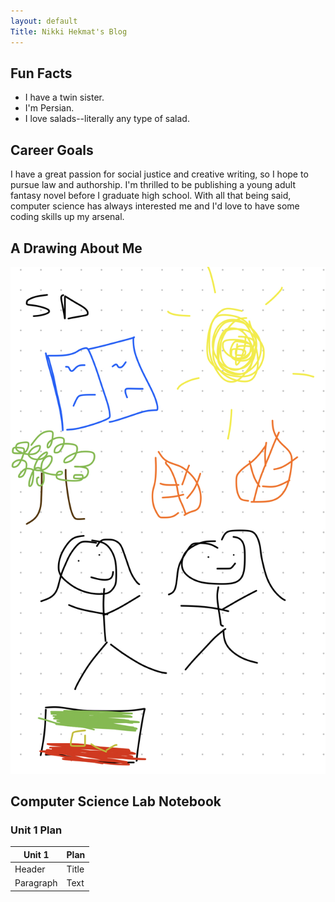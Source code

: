```yaml
---
layout: default
Title: Nikki Hekmat's Blog
---
```


<style>
    #header ul li {
        display: inline-block;
    }
   
    section {
        padding-top: 100px;
    }
    </style>


## Fun Facts
- I have a twin sister.
- I'm Persian.
- I love salads--literally any type of salad.

## Career Goals
I have a great passion for social justice and creative writing, so I hope to pursue law and authorship. I'm thrilled to be publishing a young adult fantasy novel before I graduate high school. With all that being said, computer science has always interested me and I'd love to have some coding skills up my arsenal. 

## A Drawing About Me
![alt text](IMG_1958.jpg)

## Computer Science Lab Notebook
### Unit 1 Plan
| Unit 1 | Plan |
| ----------- | ----------- |
| Header | Title |
| Paragraph | Text |

